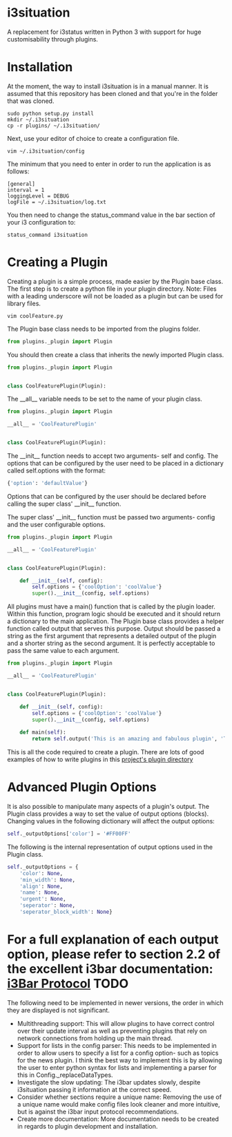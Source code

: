 i3situation
=============

A replacement for i3status written in Python 3 with support for huge customisability through plugins.

Installation
=============

At the moment, the way to install i3situation is in a manual manner. It is assumed that this repository has been
cloned and that you're in the folder that was cloned.

    sudo python setup.py install
    mkdir ~/.i3situation
    cp -r plugins/ ~/.i3situation/
    
Next, use your editor of choice to create a configuration file.

    vim ~/.i3situation/config
    
The minimum that you need to enter in order to run the application is as follows:

    [general]
    interval = 1
    loggingLevel = DEBUG
    logFile = ~/.i3situation/log.txt
  
You then need to change the status_command value in the bar section of your i3 configuration to:

    status_command i3situation
    
Creating a Plugin
=============

Creating a plugin is a simple process, made easier by the Plugin base class. The first step is to create a python
file in your plugin directory. Note: Files with a leading underscore will not be loaded as a plugin but can be
used for library files.

    vim coolFeature.py

The Plugin base class needs to be imported from the plugins folder.

```python
from plugins._plugin import Plugin
```    

You should then create a class that inherits the newly imported Plugin class.

```python
from plugins._plugin import Plugin


class CoolFeaturePlugin(Plugin):
```    

The \_\_all\_\_ variable needs to be set to the name of your plugin class.

```python
from plugins._plugin import Plugin

__all__ = 'CoolFeaturePlugin'


class CoolFeaturePlugin(Plugin):
```

The \_\_init\_\_ function needs to accept two arguments- self and config. The options that can be
configured by the user need to be placed in a dictionary called self.options with the format:

```python
{'option': 'defaultValue'}
```

Options that can be configured by the user should be declared before calling the super class'
\_\_init\_\_ function.

The super class' \_\_init\_\_ function must be passed two arguments- config and the user configurable
options.

```python
from plugins._plugin import Plugin

__all__ = 'CoolFeaturePlugin'


class CoolFeaturePlugin(Plugin):

    def __init__(self, config):
        self.options = {'coolOption': 'coolValue'}
        super().__init__(config, self.options)
```

All plugins must have a main() function that is called by the plugin loader. Within this function,
program logic should be executed and it should return a dictionary to the main application. The 
Plugin base class provides a helper function called output that serves this purpose. Output should
be passed a string as the first argument that represents a detailed output of the plugin and a shorter
string as the second argument. It is perfectly acceptable to pass the same value to each argument.

```python
from plugins._plugin import Plugin

__all__ = 'CoolFeaturePlugin'


class CoolFeaturePlugin(Plugin):

    def __init__(self, config):
        self.options = {'coolOption': 'coolValue'}
        super().__init__(config, self.options)
    
    def main(self):
        return self.output('This is an amazing and fabulous plugin', 'This is a great plugin')
```

This is all the code required to create a plugin. There are lots of good examples of how to write
plugins in this [project's plugin directory](https://github.com/HarveyHunt/i3situation/tree/master/i3situation/plugins)

Advanced Plugin Options
=============

It is also possible to manipulate many aspects of a plugin's output. The Plugin class provides
a way to set the value of output options (blocks). Changing values in the following dictionary
will affect the output options:

```python
self._outputOptions['color'] = '#FF00FF'
```

The following is the internal representation of output options used in the Plugin class.

```python
self._outputOptions = {
    'color': None,
    'min_width': None,
    'align': None,
    'name': None,
    'urgent': None,
    'seperator': None,
    'seperator_block_width': None}
```

For a full explanation of each output option, please refer to section 2.2 of the excellent 
i3bar documentation:
[i3Bar Protocol](http://i3wm.org/docs/i3bar-protocol.html)
TODO
=============

The following need to be implemented in newer versions, the order in which they are displayed is not significant.
- Multithreading support: This will allow plugins to have correct control over their update interval as well as 
preventing plugins that rely on network connections from holding up the main thread.
- Support for lists in the config parser: This needs to be implemented in order to allow users to specify a list
for a config option- such as topics for the news plugin. I think the best way to implement this is by allowing
the user to enter python syntax for lists and implementing a parser for this in Config._replaceDataTypes.
- Investigate the slow updating: The i3bar updates slowly, despite i3situation passing it information at the
correct speed.
- Consider whether sections require a unique name: Removing the use of a unique name would make config files look
cleaner and more intuitive, but is against the i3bar input protocol recommendations.
- Create more documentation: More documentation needs to be created in regards to plugin development and installation.

